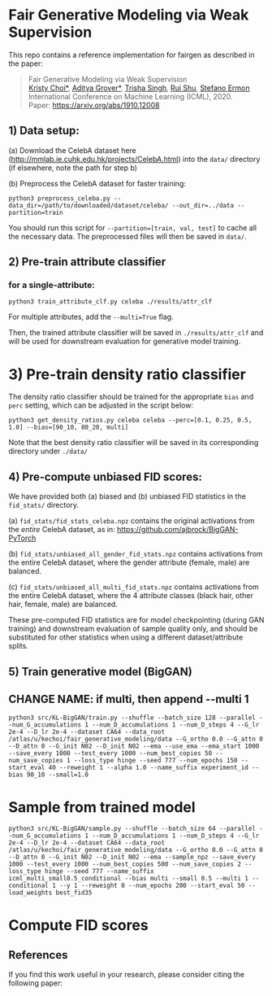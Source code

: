 # Fair Generative Modeling via Weak Supervision
This repo contains a reference implementation for fairgen as described in the paper:
> Fair Generative Modeling via Weak Supervision </br>
> [Kristy Choi*](http://kristychoi.com/), [Aditya Grover*](http://aditya-grover.github.io/), [Trisha Singh](https://profiles.stanford.edu/trisha-singh), [Rui Shu](http://ruishu.io/about/), [Stefano Ermon](https://cs.stanford.edu/~ermon/) </br>
> International Conference on Machine Learning (ICML), 2020. </br>
> Paper: https://arxiv.org/abs/1910.12008 </br>


## 1) Data setup:
(a) Download the CelebA dataset here (http://mmlab.ie.cuhk.edu.hk/projects/CelebA.html) into the `data/` directory (if elsewhere, note the path for step b)

(b) Preprocess the CelebA dataset for faster training:
```
python3 preprocess_celeba.py --data_dir=/path/to/downloaded/dataset/celeba/ --out_dir=../data --partition=train
```

You should run this script for `--partition=[train, val, test]` to cache all the necessary data. The preprocessed files will then be saved in `data/`.


## 2) Pre-train attribute classifier
### for a single-attribute:
```
python3 train_attribute_clf.py celeba ./results/attr_clf
```

For multiple attributes, add the `--multi=True` flag.

Then, the trained attribute classifier will be saved in `./results/attr_clf` and will be used for downstream evaluation for generative model training.


# 3) Pre-train density ratio classifier
The density ratio classifier should be trained for the appropriate `bias` and `perc` setting, which can be adjusted in the script below:
```
python3 get_density_ratios.py celeba celeba --perc=[0.1, 0.25, 0.5, 1.0] --bias=[90_10, 80_20, multi]
```
Note that the best density ratio classifier will be saved in its corresponding directory under `./data/`


## 4) Pre-compute unbiased FID scores:
We have provided both (a) biased and (b) unbiased FID statistics in the `fid_stats/` directory.

(a) `fid_stats/fid_stats_celeba.npz` contains the original activations from the *entire* CelebA dataset, as in: https://github.com/ajbrock/BigGAN-PyTorch

(b) `fid_stats/unbiased_all_gender_fid_stats.npz` contains activations from the entire CelebA dataset, where the gender attribute (female, male) are balanced.

(c) `fid_stats/unbiased_all_multi_fid_stats.npz` contains activations from the entire CelebA dataset, where the 4 attribute classes (black hair, other hair, female, male) are balanced.

These pre-computed FID statistics are for model checkpointing (during GAN training) and downstream evaluation of sample quality only, and should be substituted for other statistics when using a different dataset/attribute splits.


## 5) Train generative model (BigGAN)
## CHANGE NAME: if multi, then append --multi 1

```
python3 src/KL-BigGAN/train.py --shuffle --batch_size 128 --parallel --num_G_accumulations 1 --num_D_accumulations 1 --num_D_steps 4 --G_lr 2e-4 --D_lr 2e-4 --dataset CA64 --data_root /atlas/u/kechoi/fair_generative_modeling/data --G_ortho 0.0 --G_attn 0 --D_attn 0 --G_init N02 --D_init N02 --ema --use_ema --ema_start 1000 --save_every 1000 --test_every 1000 --num_best_copies 50 --num_save_copies 1 --loss_type hinge --seed 777 --num_epochs 150 --start_eval 40 --reweight 1 --alpha 1.0 --name_suffix experiment_id --bias 90_10 --small=1.0
```


# Sample from trained model
```
python3 src/KL-BigGAN/sample.py --shuffle --batch_size 64 --parallel --num_G_accumulations 1 --num_D_accumulations 1 --num_D_steps 4 --G_lr 2e-4 --D_lr 2e-4 --dataset CA64 --data_root /atlas/u/kechoi/fair_generative_modeling/data --G_ortho 0.0 --G_attn 0 --D_attn 0 --G_init N02 --D_init N02 --ema --sample_npz --save_every 1000 --test_every 1000 --num_best_copies 500 --num_save_copies 2 --loss_type hinge --seed 777 --name_suffix icml_multi_small0.5_conditional --bias multi --small 0.5 --multi 1 --conditional 1 --y 1 --reweight 0 --num_epochs 200 --start_eval 50 --load_weights best_fid35
```

# Compute FID scores


## References
If you find this work useful in your research, please consider citing the following paper:

